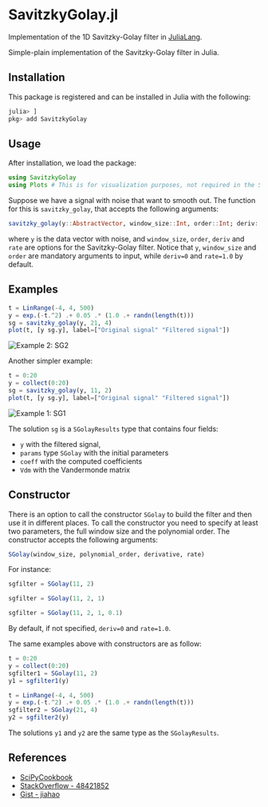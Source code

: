 # SavitzkyGolay.jl
Implementation of the 1D Savitzky-Golay filter in [JuliaLang](https://julialang.org/).

Simple-plain implementation of the Savitzky-Golay filter in Julia.

## Installation

This package is registered and can be installed in Julia with the following:
```julia
julia> ]
pkg> add SavitzkyGolay
```

## Usage

After installation, we load the package:
```julia
using SavitzkyGolay
using Plots # This is for visualization purposes, not required in the SG package itself
```

Suppose we have a signal with noise that want to smooth out. The function for this is `savitzky_golay`, that accepts the following arguments:

```julia
savitzky_golay(y::AbstractVector, window_size::Int, order::Int; deriv::Int=0, rate::Real=1.0)    
```

where `y` is the data vector with noise, and `window_size`, `order`, `deriv` and `rate` are options for the Savitzky-Golay filter. Notice that `y`, `window_size` and `order` are mandatory arguments to input, while `deriv=0` and `rate=1.0` by default.

## Examples

```julia
t = LinRange(-4, 4, 500)
y = exp.(-t.^2) .+ 0.05 .* (1.0 .+ randn(length(t)))
sg = savitzky_golay(y, 21, 4)
plot(t, [y sg.y], label=["Original signal" "Filtered signal"])
```
![Example 2: SG2](https://github.com/lnacquaroli/SavitzkyGolay.jl/blob/main/examples/Figure_2.png "Example 2: SG2")

Another simpler example:
```julia
t = 0:20
y = collect(0:20)
sg = savitzky_golay(y, 11, 2)
plot(t, [y sg.y], label=["Original signal" "Filtered signal"])
```
![Example 1: SG1](https://github.com/lnacquaroli/SavitzkyGolay.jl/blob/main/examples/Figure_1.png "Example 1: SG1")

The solution `sg` is a `SGolayResults` type that contains four fields: 
- `y` with the filtered signal,
- `params` type `SGolay` with the initial parameters
- `coeff` with the computed coefficients
- `Vdm` with the Vandermonde matrix

## Constructor

There is an option to call the constructor `SGolay` to build the filter and then use it in different places. To call the constructor you need to specify at least two parameters, the full window size and the polynomial order. The constructor accepts the following arguments:

```julia
SGolay(window_size, polynomial_order, derivative, rate)
```

For instance:
```julia
sgfilter = SGolay(11, 2)

sgfilter = SGolay(11, 2, 1)

sgfilter = SGolay(11, 2, 1, 0.1)
```

By default, if not specified, `deriv=0` and `rate=1.0`.

The same examples above with constructors are as follow:

```julia
t = 0:20
y = collect(0:20)
sgfilter1 = SGolay(11, 2)
y1 = sgfilter1(y)
```

```julia
t = LinRange(-4, 4, 500)
y = exp.(-t.^2) .+ 0.05 .* (1.0 .+ randn(length(t)))
sgfilter2 = SGolay(21, 4)
y2 = sgfilter2(y)
```

The solutions `y1` and `y2` are the same type as the `SGolayResults`.

## References

- [SciPyCookbook](https://scipy-cookbook.readthedocs.io/items/SavitzkyGolay.html)
- [StackOverflow - 48421852](https://stackoverflow.com/a/48421852)
- [Gist - jiahao](https://gist.github.com/jiahao/b8b5ac328c18b7ae8a17)
